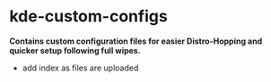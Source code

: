 # kde-custom-configs
**Contains custom configuration files for easier Distro-Hopping and quicker setup following full wipes.**

- add index as files are uploaded 
